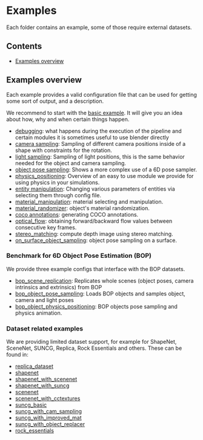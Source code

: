 # Examples

Each folder contains an example, some of those require external datasets.

## Contents

* [Examples overview](#examples-overview)

## Examples overview

Each example provides a valid configuration file that can be used for getting some sort of output, and a description.

We recommend to start with the [basic example](basic).
It will give you an idea about how, why and when certain things happen.

* [debugging](debugging): what happens during the execution of the pipeline and certain modules it is sometimes useful to use blender directly
* [camera sampling](camera_sampling): Sampling of different camera positions inside of a shape with constraints for the rotation.
* [light sampling](light_sampling): Sampling of light positions, this is the same behavior needed for the object and camera sampling.
* [object pose sampling](object_pose_sampling): Shows a more complex use of a 6D pose sampler.
* [physics_positioning](physics_positioning): Overview of an easy to use module we provide for using physics in your simulations.
* [entity manipulation](entity_manipulation): Changing various parameters of entities via selecting them through config file.
* [material_manipulation](material_manipulation): material selecting and manipulation.
* [material_randomizer](material_randomizer): object's material randomization.
* [coco annotations](coco_annotations): generating COCO annotations.
* [optical_flow](optical_flow): obtaining forward/backward flow values between consecutive key frames.
* [stereo_matching](stereo_matching): compute depth image using stereo matching.
* [on_surface_object_sampling](on_surface_object_sampling): object pose sampling on a surface.

### Benchmark for 6D Object Pose Estimation (BOP)
We provide three example configs that interface with the BOP datasets.

* [bop_scene_replication](bop_scene_replication): Replicates whole scenes (object poses, camera intrinsics and extrinsics) from BOP
* [bop_object_pose_sampling](bop_object_pose_sampling): Loads BOP objects and samples object, camera and light poses
* [bop_object_physics_positioning](bop_object_physics_positioning): BOP objects pose sampling and physics animation.

### Dataset related examples

We are providing limited dataset support, for example for ShapeNet, SceneNet, SUNCG, Replica, Rock Essentials and others.
These can be found in:
* [replica_dataset](replica_dataset)
* [shapenet](shapenet)
* [shapenet_with_scenenet](shapenet_with_scenenet)
* [shapenet_with_suncg](shapenet_with_suncg)
* [scenenet](scenenet)
* [scenenet_with_cctextures](scenenet_with_cctextures)
* [suncg_basic](suncg_basic)
* [suncg_with_cam_sampling](suncg_with_cam_sampling)
* [suncg_with_improved_mat](suncg_with_improved_mat)
* [suncg_with_object_replacer](suncg_with_object_replacer)
* [rock_essentials](rock_essentials)
